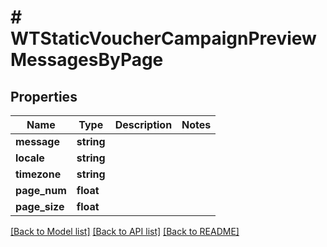 # # WTStaticVoucherCampaignPreviewMessagesByPage

## Properties

Name | Type | Description | Notes
------------ | ------------- | ------------- | -------------
**message** | **string** |  |
**locale** | **string** |  |
**timezone** | **string** |  |
**page_num** | **float** |  |
**page_size** | **float** |  |

[[Back to Model list]](../../README.md#models) [[Back to API list]](../../README.md#endpoints) [[Back to README]](../../README.md)
